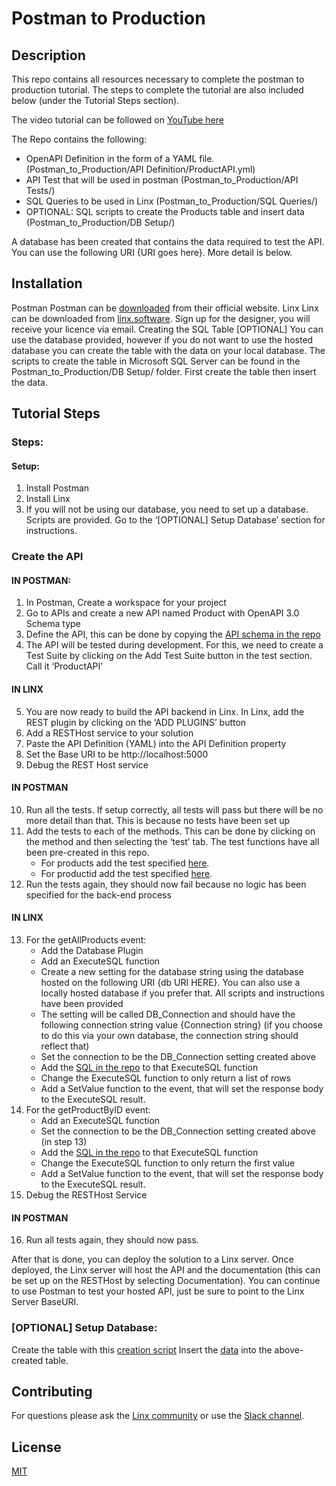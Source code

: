 # Postman to Production

## Description
This repo contains all resources necessary to complete the postman to production tutorial. The steps to complete the tutorial are also included below (under the Tutorial Steps section).

The video tutorial can be followed on [YouTube here](https://www.youtube.com/watch?v=UT02poSpfgg)

The Repo contains the following:
- OpenAPI Definition in the form of a YAML file. (Postman_to_Production/API Definition/ProductAPI.yml)
- API Test that will be used in postman (Postman_to_Production/API Tests/)
- SQL Queries to be used in Linx (Postman_to_Production/SQL Queries/)
- OPTIONAL: SQL scripts to create the Products table and insert data (Postman_to_Production/DB Setup/)

A database has been created that contains the data required to test the API. You can use the following URI {URI goes here}. More detail is below. 

## Installation
Postman
Postman can be [downloaded](https://www.postman.com/downloads/) from their official website. 
Linx
Linx can be downloaded from [linx.software](https://linx.software/). Sign up for the designer, you will receive your licence via email. 
Creating the SQL Table [OPTIONAL]
You can use the database provided, however if you do not want to use the hosted database you can create the table with the data on your local database. The scripts to create the table in Microsoft SQL Server can be found in the Postman_to_Production/DB Setup/ folder. First create the table then insert the data. 


## Tutorial Steps
### Steps:
#### Setup:
1. Install Postman
2. Install Linx
3. If you will not be using our database, you need to set up a database. Scripts are provided. Go to the ‘[OPTIONAL] Setup Database’ section for instructions.

### Create the API
#### IN POSTMAN:
1. In Postman, Create a workspace for your project
2. Go to APIs and create a new API named Product with OpenAPI 3.0 Schema type
3. Define the API, this can be done by copying the [API schema in the repo](https://github.com/linx-software/Postman_to_Production/blob/main/API%20Definition/ProductAPI.yml) 
4. The API will be tested during development. For this, we need to create a Test Suite by clicking on the Add Test Suite button in the test section. Call it ‘ProductAPI’
#### IN LINX
5. You are now ready to build the API backend in Linx. In Linx, add the REST plugin by clicking on the ‘ADD PLUGINS’ button
6. Add a RESTHost service to your solution
7. Paste the API Definition (YAML) into the API Definition property 
8. Set the Base URI to be http://localhost:5000
9. Debug the REST Host service
#### IN POSTMAN
10. Run all the tests. If setup correctly, all tests will pass but there will be no more detail than that. This is because no tests have been set up
11. Add the tests to each of the methods. This can be done by clicking on the method and then selecting the ‘test’ tab. The test functions have all been pre-created in this repo.
    - For products add the test specified [here](https://github.com/linx-software/Postman_to_Production/blob/main/API%20Tests/Products%20Test.js).
    - For productid add the test specified [here](https://github.com/linx-software/Postman_to_Production/blob/main/API%20Tests/ProductID%20Test.js).
12. Run the tests again, they should now fail because no logic has been specified for the back-end process
#### IN LINX
13. For the getAllProducts event:
    - Add the Database Plugin
    - Add an ExecuteSQL function
    - Create a new setting for the database string using the database hosted on the following URI {db URI HERE}. You can also use a locally hosted database if you prefer that. All scripts and instructions have been provided
    - The setting will be called DB_Connection and should have the following connection string value {Connection string} (if you choose to do this via your own database, the connection string should reflect that)
    - Set the connection to be the DB_Connection setting created above
    - Add the [SQL in the repo](https://github.com/linx-software/Postman_to_Production/blob/main/SQL%20Queries/1.%20SELECT%20ALL.sql) to that ExecuteSQL function
    - Change the ExecuteSQL function to only return a list of rows
    - Add a SetValue function to the event, that will set the response body to the ExecuteSQL result. 
14. For the getProductByID event:
    - Add an ExecuteSQL function
    - Set the connection to be the DB_Connection setting created above (in step 13)
    - Add the [SQL in the repo](https://github.com/linx-software/Postman_to_Production/blob/main/SQL%20Queries/2.%20SELECT%20WHERE%20ID.sql) to that ExecuteSQL function
    - Change the ExecuteSQL function to only return the first value
    - Add a SetValue function to the event, that will set the response body to the ExecuteSQL result. 
15. Debug the RESTHost Service
#### IN POSTMAN
16. Run all tests again, they should now pass. 

After that is done, you can deploy the solution to a Linx server. Once deployed, the Linx server will host the API and the documentation (this can be set up on the RESTHost by selecting Documentation). You can continue to use Postman to test your hosted API, just be sure to point to the Linx Server BaseURI. 

### [OPTIONAL] Setup Database:
Create the table with this [creation script](https://github.com/linx-software/Postman_to_Production/blob/main/DB%20Setup/Products%20TABLE%20CREATE%20Scropt.sql)
Insert the [data](https://github.com/linx-software/Postman_to_Production/blob/main/DB%20Setup/Product%20Data%20INSERT%20Script.sql) into the above-created table. 


## Contributing

For questions please ask the [Linx community](https://linx/software/community) or use the [Slack channel](https://linxsoftware.slack.com/archives/C01FLBC1XNX). 

## License

[MIT](https://github.com/linx-software/template-repo/blob/main/LICENSE.txt)
